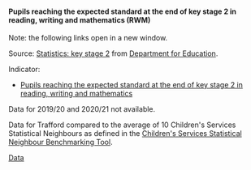 #### Pupils reaching the expected standard at the end of key stage 2 in reading, writing and mathematics (RWM)

Note: the following links open in a new window.

Source: <a href="https://www.gov.uk/government/collections/statistics-key-stage-2" target="_blank">Statistics: key stage 2</a> from <a href="https://www.gov.uk/government/organisations/department-for-education" target="_blank">Department for Education</a>.

Indicator:
 - <a href="https://standards.esd.org.uk/?uri=metricType%2F6080" target="_blank">Pupils reaching the expected standard at the end of key stage 2 in reading, writing and mathematics</a>

Data for 2019/20 and 2020/21 not available.

Data for Trafford compared to the average of 10 Children's Services Statistical Neighbours as defined in the <a href='https://www.gov.uk/government/publications/local-authority-interactive-tool-lait' target='_blank'>Children's Services Statistical Neighbour Benchmarking Tool</a>.

<a href="https://www.trafforddatalab.io/corporate_plan/data/poverty/expected_standard_ks2.csv" aria-label="Download the data" class="downloadButton" target="_blank" download>Data <span class="fas fa-download"></span></a>
